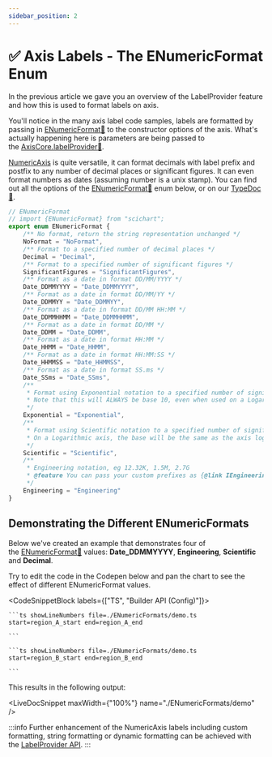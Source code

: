 ```yaml
---
sidebar_position: 2
---
```


# ✅ Axis Labels - The ENumericFormat Enum

In the previous article we gave you an overview of the LabelProvider feature and how this is used to format labels on axis.

You'll notice in the many axis label code samples, labels are formatted by passing in [ENumericFormat:blue_book:](https://www.scichart.com/documentation/js/current/typedoc/enums/enumericformat.html) to the constructor options of the axis. What's actually happening here is parameters are being passed to the [AxisCore.labelProvider:blue_book:](https://www.scichart.com/documentation/js/current/typedoc/classes/axiscore.html#labelprovider).

[NumericAxis](/docs/2d-charts/axis-api/axis-types/numeric-axis/index.md) is quite versatile, it can format decimals with label prefix and postfix to any number of decimal places or significant figures. It can even format numbers as dates (assuming number is a unix stamp). You can find out all the options of the [ENumericFormat:blue_book:](https://www.scichart.com/documentation/js/current/typedoc/enums/enumericformat.html) enum below, or on our [TypeDoc:blue_book:](https://www.scichart.com/documentation/js/current/typedoc/enums/enumericformat.html).


```ts
// ENumericFormat
// import {ENumericFormat} from "scichart";
export enum ENumericFormat {
    /** No format, return the string representation unchanged */
    NoFormat = "NoFormat",
    /** Format to a specified number of decimal places */
    Decimal = "Decimal",
    /** Format to a specified number of significant figures */
    SignificantFigures = "SignificantFigures",
    /** Format as a date in format DD/MM/YYYY */
    Date_DDMMYYYY = "Date_DDMMYYYY",
    /** Format as a date in format DD/MM/YY */
    Date_DDMMYY = "Date_DDMMYY",
    /** Format as a date in format DD/MM HH:MM */
    Date_DDMMHHMM = "Date_DDMMHHMM",
    /** Format as a date in format DD/MM */
    Date_DDMM = "Date_DDMM",
    /** Format as a date in format HH:MM */
    Date_HHMM = "Date_HHMM",
    /** Format as a date in format HH:MM:SS */
    Date_HHMMSS = "Date_HHMMSS",
    /** Format as a date in format SS.ms */
    Date_SSms = "Date_SSms",
    /**
     * Format using Exponential notation to a specified number of significant figures eg 1.0E0, 1.5E1, 2.7E2
     * Note that this will ALWAYS be base 10, even when used on a Logarithmic axis
     */
    Exponential = "Exponential",
    /**
     * Format using Scientific notation to a specified number of significant figures eg 1.0x10^1, 1.5x10^2, 2.7x10^3
     * On a Logarithmic axis, the base will be the same as the axis logarithmic base
     */
    Scientific = "Scientific",
    /**
     * Engineering notation, eg 12.32K, 1.5M, 2.7G
     * @feature You can pass your custom prefixes as {@link IEngineeringPrefix}
     */
    Engineering = "Engineering"
}
```

Demonstrating the Different ENumericFormats
-------------------------------------------

Below we've created an example that demonstrates four of the [ENumericFormat:blue_book:](https://www.scichart.com/documentation/js/current/typedoc/enums/enumericformat.html) values: **Date\_DDMMYYYY**, **Engineering**, **Scientific** and **Decimal**.

Try to edit the code in the Codepen below and pan the chart to see the effect of different ENumericFormat values.


<CodeSnippetBlock labels={["TS", "Builder API (Config)"]}>

    ```ts showLineNumbers file=./ENumericFormats/demo.ts start=region_A_start end=region_A_end
 
    ```

    ```ts showLineNumbers file=./ENumericFormats/demo.ts start=region_B_start end=region_B_end
 
    ```
 
</CodeSnippetBlock>
 

This results in the following output:

<LiveDocSnippet maxWidth={"100%"} name="./ENumericFormats/demo" />


:::info
Further enhancement of the NumericAxis labels including custom formatting, string formatting or dynamic formatting can be achieved with the [LabelProvider API](/docs/2d-charts/axis-api/axis-labels/label-provider-api-overview/index.md).
:::